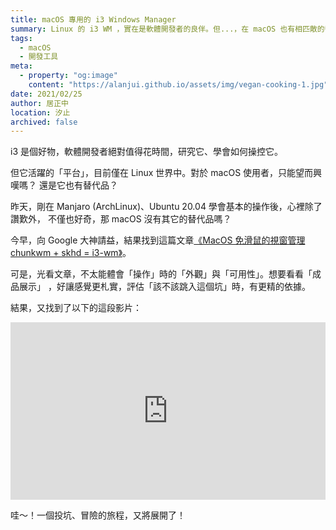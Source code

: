 ```yaml
---
title: macOS 專用的 i3 Windows Manager
summary: Linux 的 i3 WM ，實在是軟體開發者的良伴。但...，在 macOS 也有相匹敵的替代品嗎？
tags:
  - macOS
  - 開發工具
meta:
  - property: "og:image"
    content: "https://alanjui.github.io/assets/img/vegan-cooking-1.jpg"
date: 2021/02/25
author: 居正中
location: 汐止
archived: false
---
```


i3 是個好物，軟體開發者絕對值得花時間，研究它、學會如何操控它。

但它活躍的「平台」，目前僅在 Linux 世界中。對於 macOS 使用者，只能望而興嘆嗎？
還是它也有替代品？

昨天，剛在 Manjaro (ArchLinux)、Ubuntu 20.04 學會基本的操作後，心裡除了讚歎外，
不僅也好奇，那 macOS 沒有其它的替代品嗎？

今早，向 Google 大神請益，結果找到這篇文章[《MacOS 免滑鼠的視窗管理 chunkwm + skhd = i3-wm》](https://leburger.gitlab.io/posts/chunkwm-skhd-macos/)。

可是，光看文章，不太能體會「操作」時的「外觀」與「可用性」。想要看看「成品展示」
，好讓感覺更札實，評估「該不該跳入這個坑」時，有更精的依據。

結果，又找到了以下的這段影片：

<div style="position: relative;
            padding-bottom: 56.25%; /* 16:9 */
            height: 0;">
  <iframe style="position: absolute;
                 top: 0;
                 left: 0;
                 width: 100%;
                 height: 100%;"
    width="560" height="315" src="https://www.youtube.com/embed/k1YChPy8_L0" frameborder="0" allow="accelerometer; autoplay; encrypted-media; gyroscope; picture-in-picture" allowfullscreen></iframe>
</div>

哇～！一個投坑、冒險的旅程，又將展開了！
